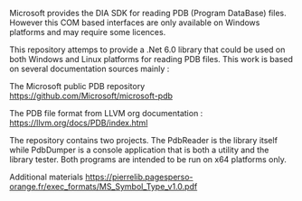 Microsoft provides the DIA SDK for reading PDB (Program DataBase) files. However
this COM based interfaces are only available on Windows platforms and may require
some licences.

This repository attemps to provide a .Net 6.0 library that could be used on both
Windows and Linux platforms for reading PDB files. This work is based on several
documentation sources mainly :

The Microsoft public PDB repository
https://github.com/Microsoft/microsoft-pdb

The PDB file format from LLVM org documentation :
https://llvm.org/docs/PDB/index.html

The repository contains two projects. The PdbReader is the library itself while
PdbDumper is a console application that is both a utility and the library tester.
Both programs are intended to be run on x64 platforms only.

Additional materials
https://pierrelib.pagesperso-orange.fr/exec_formats/MS_Symbol_Type_v1.0.pdf
